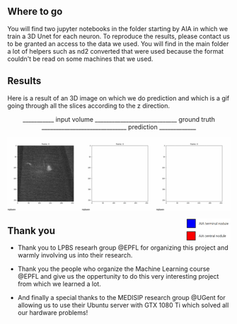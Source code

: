 ## Where to go
You will find two jupyter notebooks in the folder starting by AIA in which we train a 3D Unet for each neuron. To reproduce the results, please contact us to be granted an access to the data we used.
You will find in the main folder a lot of helpers such as nd2 converted that were used because the format couldn't be read on some machines that we used.

## Results
Here is a result of an 3D image on which we do prediction and which is a gif going through all the slices according to the z direction.
<p align="center">
  ___________ input volume _____________________________ ground truth ______________________________ prediction _____________
</p>

![Alt Text](https://github.com/cweo/3DElegansTracking/blob/master/yey.gif)

<img src="idk.png" align="right" alt="drawing" width="100"/>

## Thank you

* Thank you to LPBS researh group @EPFL for organizing this project and warmly involving us into their research.

* Thank you the people who organize the Machine Learning course @EPFL and give us the oppertunity to do this very interesting project from which we learned a lot.

* And finally a special thanks to the MEDISIP research group @UGent for allowing us to use their Ubuntu server with GTX 1080 Ti which solved all our hardware problems!
